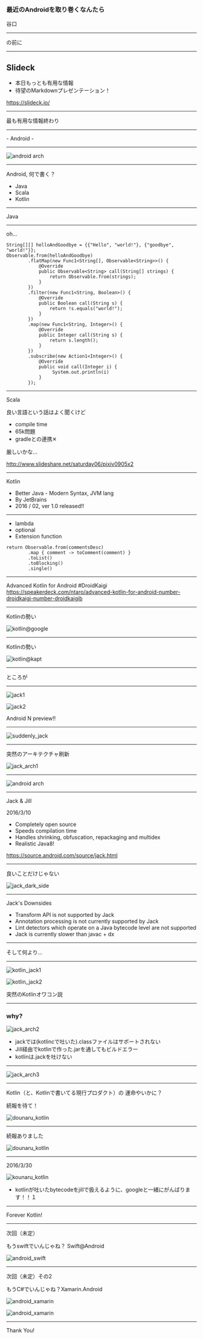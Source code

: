 ### 最近のAndroidを取り巻くなんたら

谷口

---

の前に

---

## Slideck

* 本日もっとも有用な情報
* 待望のMarkdownプレゼンテーション！

<https://slideck.io/>

---

最も有用な情報終わり

---

\- Android - 

---

![android arch](http://image.slidesharecdn.com/android-presentation-110627072852-phpapp02/95/android-development-the-basics-6-728.jpg?cb=1309160008)

---

Android, 何で書く？

* Java
* Scala
* Kotlin

---

Java

---

oh...

```
String[][] helloAndGoodbye = {{"Hello", "world!"}, {"goodbye", "world!"}};
Observable.from(helloAndGoodbye)
        .flatMap(new Func1<String[], Observable<String>>() {
            @Override
            public Observable<String> call(String[] strings) {
                return Observable.from(strings);
            }
        })
        .filter(new Func1<String, Boolean>() {
            @Override
            public Boolean call(String s) {
                return !s.equals("world!");
            }
        })
        .map(new Func1<String, Integer>() {
            @Override
            public Integer call(String s) {
                return s.length();
            }
        })
        .subscribe(new Action1<Integer>() {
            @Override
            public void call(Integer i) {
                 System.out.println(i)
            }
        });
```

---


Scala

良い言語という話はよく聞くけど

* compile time
* 65k問題
* gradleとの連携✕

厳しいかな…

<http://www.slideshare.net/saturday06/pixiv0905x2>

---

Kotlin

* Better Java - Modern Syntax, JVM lang 
* By JetBrains
* 2016 / 02, ver 1.0 released!!

---

* lambda
* optional
* Extension function

```
return Observable.from(commentsDesc)
        .map { comment -> toComment(comment) }
        .toList()
        .toBlocking()
        .single()
```

---

Advanced Kotlin for Android #DroidKaigi
<https://speakerdeck.com/ntaro/advanced-kotlin-for-android-number-droidkaigi-number-droidkaigib>

---

Kotlinの勢い

![kotlin@google](https://qiita-image-store.s3.amazonaws.com/0/48274/8d64734b-37b0-1042-5d1d-e43630e11649.png)


---

Kotlinの勢い

![kotlin@kapt](https://qiita-image-store.s3.amazonaws.com/0/48274/9ac31654-247b-32da-873e-886b1714812a.png)

---

ところが

---

![jack1](https://qiita-image-store.s3.amazonaws.com/0/48274/504ed0e7-c0bf-f50a-1d59-7f392bd357ca.png)

![jack2](https://qiita-image-store.s3.amazonaws.com/0/48274/17342076-ac39-9b8d-4e16-cd8f441db2bb.png)

Android N preview!!

---


![suddenly_jack](https://qiita-image-store.s3.amazonaws.com/0/48274/4ca569d1-afbe-11ad-d93f-986d55436351.png)


---

突然のアーキテクチャ刷新

![jack_arch1](https://source.android.com/images/jack-overview.png)

---

![android arch](http://image.slidesharecdn.com/android-presentation-110627072852-phpapp02/95/android-development-the-basics-6-728.jpg?cb=1309160008)

---

Jack & Jill

2016/3/10

* Completely open source
* Speeds compilation time
* Handles shrinking, obfuscation, repackaging and multidex
* Realistic Java8!

https://source.android.com/source/jack.html

---

良いことだけじゃない

![jack_dark_side](https://qiita-image-store.s3.amazonaws.com/0/48274/a4a699d5-944a-66c9-41b7-02b7869e2fe1.png)


---

Jack's Downsides

* Transform API is not supported by Jack
* Annotation processing is not currently supported by Jack
* Lint detectors which operate on a Java bytecode level are not supported
* Jack is currently slower than javac + dx

---


そして何より…


---

![kotlin_jack1](https://qiita-image-store.s3.amazonaws.com/0/48274/1024969a-e193-93cc-834c-c3957dd7976d.png)

![kotlin_jack2](https://qiita-image-store.s3.amazonaws.com/0/48274/07f945fc-a6d0-cc2a-9aa7-4411a6be07fd.png)

突然のKotlinオワコン説

---

### why?

![jack_arch2](https://qiita-image-store.s3.amazonaws.com/0/48274/88fb96b4-536d-3375-5bca-ad1c27063f7c.png)

* jackでは(kotlincで吐いた).classファイルはサポートされない
* Jill経由でkotlinで作った.jarを通してもビルドエラー
* kotlinは.jackを吐けない

---

![jack_arch3](https://qiita-image-store.s3.amazonaws.com/0/48274/411f2659-a28f-9d98-2b8b-03bbd6349267.png)


---

Kotlin（と、Kotlinで書いてる現行プロダクト）の
運命やいかに？

続報を待て！

![dounaru_kotlin](https://qiita-image-store.s3.amazonaws.com/0/48274/f7e49b70-6777-4d47-b1bf-04fa3f1a2d45.png)


---

続報ありました


![dounaru_kotlin](https://qiita-image-store.s3.amazonaws.com/0/48274/6bcb55e3-327f-ff77-8abc-3838749b068d.png)

---

2016/3/30

![kounaru_kotlin](https://qiita-image-store.s3.amazonaws.com/0/48274/2edff468-973a-bcea-1f88-e78c9c752bbf.png)

* kotlinが吐いたbytecodeをjillで扱えるように、googleと一緒にがんばります！！１

---

Forever Kotlin!

---


次回（未定）

もうswiftでいんじゃね？ Swift@Android

![android_swift](https://qiita-image-store.s3.amazonaws.com/0/48274/f99c4d08-b905-5a5c-8639-1fa662d9f902.png)

---

次回（未定）その2

もうC#でいんじゃね？Xamarin.Android

![android_xamarin](https://qiita-image-store.s3.amazonaws.com/0/48274/7d64ca11-e25d-f4f2-decc-f5985feaedbc.png)

![android_xamarin](https://qiita-image-store.s3.amazonaws.com/0/48274/3ac66130-8674-2dce-18dc-07d3f0dba524.png)

---

Thank You!

